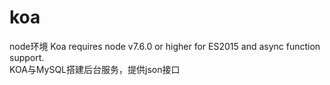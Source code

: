 # koa
node环境 Koa requires node v7.6.0 or higher for ES2015 and async function support.   
KOA与MySQL搭建后台服务，提供json接口
